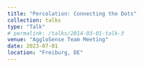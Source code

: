 ```yaml
---
title: "Percolation: Connecting the Dots"
collection: talks
type: "Talk"
# permalink: /talks/2014-03-01-talk-3
venue: "AggloSense Team Meeting"
date: 2023-07-01
location: "Freiburg, DE"
---
```

